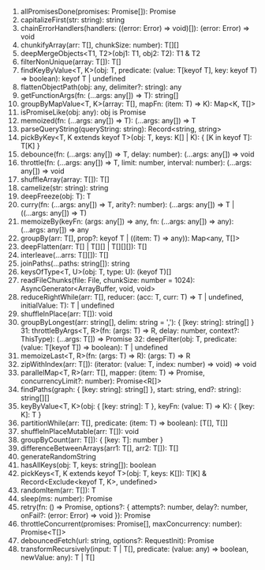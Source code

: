 1.  allPromisesDone(promises: Promise<any>[]): Promise<void>
2.  capitalizeFirst(str: string): string
3.  chainErrorHandlers(handlers: ((error: Error) => void)[]): (error: Error) => void
4.  chunkifyArray<T>(arr: T[], chunkSize: number): T[][]
5.  deepMergeObjects<T1, T2>(obj1: T1, obj2: T2): T1 & T2
6.  filterNonUnique<T>(array: T[]): T[]
7.  findKeyByValue<T, K>(obj: T, predicate: (value: T[keyof T], key: keyof T) => boolean): keyof T | undefined
8.  flattenObjectPath(obj: any, delimiter?: string): any
9.  getFunctionArgs<T>(fn: (...args: any[]) => T): string[]
10. groupByMapValue<T, K>(array: T[], mapFn: (item: T) => K): Map<K, T[]>
11. isPromiseLike(obj: any): obj is Promise<any>
12. memoized<T>(fn: (...args: any[]) => T): (...args: any[]) => T
13. parseQueryString(queryString: string): Record<string, string>
14. pickByKey<T, K extends keyof T>(obj: T, keys: K[] | K): { [K in keyof T]: T[K] }
15. debounce<T>(fn: (...args: any[]) => T, delay: number): (...args: any[]) => void
16. throttle<T>(fn: (...args: any[]) => T, limit: number, interval: number): (...args: any[]) => void
17. shuffleArray<T>(array: T[]): T[]
18. camelize(str: string): string
19. deepFreeze<T>(obj: T): T
20. curry<T>(fn: (...args: any[]) => T, arity?: number): (...args: any[]) => T | ((...args: any[]) => T)
21. memoizeBy(keyFn: (args: any[]) => any, fn: (...args: any[]) => any): (...args: any[]) => any
22. groupBy(arr: T[], prop?: keyof T | ((item: T) => any)): Map<any, T[]>
23. deepFlatten<T>(arr: T[] | T[][] | T[][][]): T[]
24. interleave<T>(...arrs: T[][]): T[]
25. joinPaths(...paths: string[]): string
26. keysOfType<T, U>(obj: T, type: U): (keyof T)[]
27. readFileChunks(file: File, chunkSize: number = 1024): AsyncGenerator<ArrayBuffer, void, void>
28. reduceRightWhile<T>(arr: T[], reducer: (acc: T, curr: T) => T | undefined, initialValue: T): T | undefined
29. shuffleInPlace<T>(arr: T[]): void
30. groupByLongest(arr: string[], delim: string = ','): { [key: string]: string[] }
    31: throttleByArgs<T, R>(fn: (args: T) => R, delay: number, context?: ThisType<T>): (...args: T[]) => Promise<R>
    32: deepFilter<T>(obj: T, predicate: (value: T[keyof T]) => boolean): T | undefined
31. memoizeLast<T, R>(fn: (args: T) => R): (args: T) => R
32. zipWithIndex<T>(arr: T[]): (iterator: (value: T, index: number) => void) => void
33. parallelMap<T, R>(arr: T[], mapper: (item: T) => Promise<R>, concurrencyLimit?: number): Promise<R[]>
34. findPaths<T>(graph: { [key: string]: string[] }, start: string, end?: string): string[][]
35. keyByValue<T, K>(obj: { [key: string]: T }, keyFn: (value: T) => K): { [key: K]: T }
36. partitionWhile<T>(arr: T[], predicate: (item: T) => boolean): [T[], T[]]
37. shuffleInPlaceMutable<T>(arr: T[]): void
38. groupByCount<T>(arr: T[]): { [key: T]: number }
39. differenceBetweenArrays<T>(arr1: T[], arr2: T[]): T[]
40. generateRandomString
41. hasAllKeys<T>(obj: T, keys: string[]): boolean
42. pickKeys<T, K extends keyof T>(obj: T, keys: K[]): T[K] & Record<Exclude<keyof T, K>, undefined>
43. randomItem<T>(arr: T[]): T
44. sleep(ms: number): Promise<void>
45. retry<T>(fn: () => Promise<T>, options?: { attempts?: number, delay?: number, onFail?: (error: Error) => void }): Promise<T>
46. throttleConcurrent<T>(promises: Promise<T>[], maxConcurrency: number): Promise<T[]>
47. debouncedFetch<T>(url: string, options?: RequestInit): Promise<Response>
48. transformRecursively<T>(input: T | T[], predicate: (value: any) => boolean, newValue: any): T | T[]

